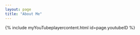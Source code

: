 ```yaml
---
layout: page
title: "About Me"
---
```


{% include myYouTubeplayercontent.html id=page.youtubeID %}

